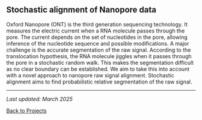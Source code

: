 ## Stochastic alignment of Nanopore data


Oxford Nanopore (ONT) is the third generation sequencing technology. It measures the electric current when a RNA molecule passes through the pore. The current depends on the set of nucleotides in the pore, allowing inference of the nucleotide sequence and possible modifications. A major challenge is the accurate segmentation of the raw signal. According to the translocation hypothesis, the RNA molecule jiggles when it passes through the pore in a stochastic random walk. This makes the segmentation difficult as no clear boundary can be established. We aim to take this into account with a novel approach to nanopore raw signal alignment. Stochastic alignment aims to find probabilistic relative segmentation of the raw signal.



---
*Last updated: March 2025*

[Back to Projects](/projects) 